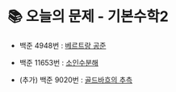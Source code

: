 # 📚 오늘의 문제 - 기본수학2
- 백준 4948번 : [베르트랑 공준](https://www.acmicpc.net/problem/4948)
- 백준 11653번 : [소인수분해](https://www.acmicpc.net/problem/11653)

- (추가) 백준 9020번 : [골드바흐의 추측](https://www.acmicpc.net/problem/9020)
